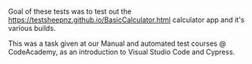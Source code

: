 Goal of these tests was to test out the https://testsheepnz.github.io/BasicCalculator.html calculator app and it's various builds. 

This was a task given at our Manual and automated test courses @ CodeAcademy, as an introduction to Visual Studio Code and Cypress. 
